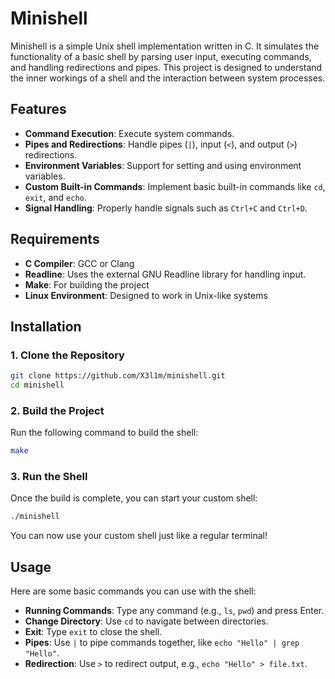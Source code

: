 # Minishell

Minishell is a simple Unix shell implementation written in C. It simulates the functionality of a basic shell by parsing user input, executing commands, and handling redirections and pipes. This project is designed to understand the inner workings of a shell and the interaction between system processes.

## Features

- **Command Execution**: Execute system commands.
- **Pipes and Redirections**: Handle pipes (`|`), input (`<`), and output (`>`) redirections.
- **Environment Variables**: Support for setting and using environment variables.
- **Custom Built-in Commands**: Implement basic built-in commands like `cd`, `exit`, and `echo`.
- **Signal Handling**: Properly handle signals such as `Ctrl+C` and `Ctrl+D`.

## Requirements

- **C Compiler**: GCC or Clang
- **Readline**: Uses the external GNU Readline library for handling input.
- **Make**: For building the project
- **Linux Environment**: Designed to work in Unix-like systems

## Installation

### 1. Clone the Repository

```bash
git clone https://github.com/X3l1m/minishell.git
cd minishell
```

### 2. Build the Project

Run the following command to build the shell:

```bash
make
```

### 3. Run the Shell

Once the build is complete, you can start your custom shell:

```bash
./minishell
```

You can now use your custom shell just like a regular terminal!

## Usage

Here are some basic commands you can use with the shell:

- **Running Commands**: Type any command (e.g., `ls`, `pwd`) and press Enter.
- **Change Directory**: Use `cd` to navigate between directories.
- **Exit**: Type `exit` to close the shell.
- **Pipes**: Use `|` to pipe commands together, like `echo "Hello" | grep "Hello"`.
- **Redirection**: Use `>` to redirect output, e.g., `echo "Hello" > file.txt`.
